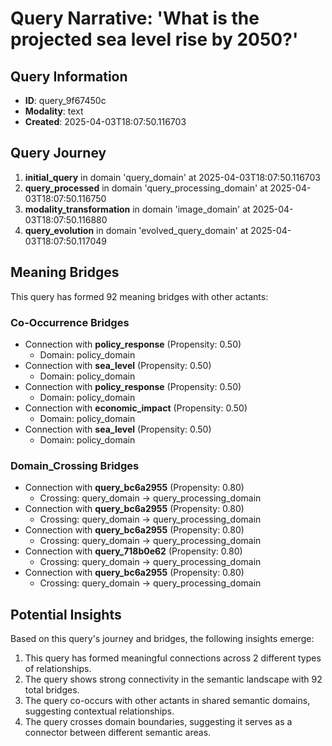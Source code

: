 # Query Narrative: 'What is the projected sea level rise by 2050?'

## Query Information

- **ID**: query_9f67450c
- **Modality**: text
- **Created**: 2025-04-03T18:07:50.116703

## Query Journey

1. **initial_query** in domain 'query_domain' at 2025-04-03T18:07:50.116703
2. **query_processed** in domain 'query_processing_domain' at 2025-04-03T18:07:50.116750
3. **modality_transformation** in domain 'image_domain' at 2025-04-03T18:07:50.116880
4. **query_evolution** in domain 'evolved_query_domain' at 2025-04-03T18:07:50.117049

## Meaning Bridges

This query has formed 92 meaning bridges with other actants:

### Co-Occurrence Bridges

- Connection with **policy_response** (Propensity: 0.50)
  - Domain: policy_domain
- Connection with **sea_level** (Propensity: 0.50)
  - Domain: policy_domain
- Connection with **policy_response** (Propensity: 0.50)
  - Domain: policy_domain
- Connection with **economic_impact** (Propensity: 0.50)
  - Domain: policy_domain
- Connection with **sea_level** (Propensity: 0.50)
  - Domain: policy_domain

### Domain_Crossing Bridges

- Connection with **query_bc6a2955** (Propensity: 0.80)
  - Crossing: query_domain → query_processing_domain
- Connection with **query_bc6a2955** (Propensity: 0.80)
  - Crossing: query_domain → query_processing_domain
- Connection with **query_bc6a2955** (Propensity: 0.80)
  - Crossing: query_domain → query_processing_domain
- Connection with **query_718b0e62** (Propensity: 0.80)
  - Crossing: query_domain → query_processing_domain
- Connection with **query_bc6a2955** (Propensity: 0.80)
  - Crossing: query_domain → query_processing_domain

## Potential Insights

Based on this query's journey and bridges, the following insights emerge:

1. This query has formed meaningful connections across 2 different types of relationships.
2. The query shows strong connectivity in the semantic landscape with 92 total bridges.
3. The query co-occurs with other actants in shared semantic domains, suggesting contextual relationships.
5. The query crosses domain boundaries, suggesting it serves as a connector between different semantic areas.
